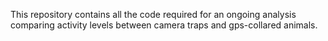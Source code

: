 This repository contains all the code required for an ongoing analysis comparing activity levels between camera traps and gps-collared animals. 
